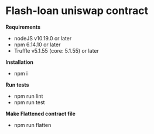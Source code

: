 Flash-loan uniswap contract
=================

**Requirements** 

 - nodeJS v10.19.0 or later
- npm 6.14.10 or later
- Truffle v5.1.55 (core: 5.1.55) or later

**Installation**

- npm i

**Run tests**

- npm run lint
- npm run test

**Make Flattened contract file**

- npm run flatten

